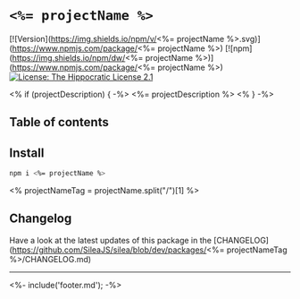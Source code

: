 # `<%= projectName %>`

[![Version](https://img.shields.io/npm/v/<%= projectName %>.svg)](https://www.npmjs.com/package/<%= projectName %>) [![npm](https://img.shields.io/npm/dw/<%= projectName %>)](https://www.npmjs.com/package/<%= projectName %>) [![License: The Hippocratic License 2.1](https://img.shields.io/badge/license-The%20Hippocratic%20License%202.1-%23000)](https://github.com/SileaJS/silea/blob/master/LICENSE)

<% if (projectDescription) { -%>
<%= projectDescription %>
<% } -%>

## Table of contents

<!-- toc -->

## Install

```sh
npm i <%= projectName %>
```

<% projectNameTag = projectName.split("/")[1] %>

## Changelog

Have a look at the latest updates of this package in the [CHANGELOG](https://github.com/SileaJS/silea/blob/dev/packages/<%= projectNameTag %>/CHANGELOG.md)

---

<%- include('footer.md'); -%>
